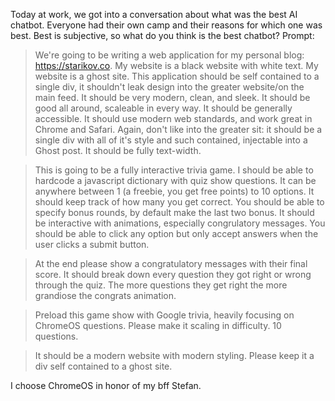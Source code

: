 Today at work, we got into a conversation about what was the best AI chatbot. Everyone had their own camp and their reasons for which one was best. Best is subjective, so what do you think is the best chatbot? Prompt:

> We're going to be writing a web application for my personal blog: https://starikov.co. My website is a black website with white text. My website is a ghost site. This application should be self contained to a single div, it shouldn't leak design into the greater website/on the main feed. It should be very modern, clean, and sleek. It should be good all around, scaleable in every way. It should be generally accessible. It should use modern web standards, and work great in Chrome and Safari. Again, don't like into the greater sit: it should be a single div with all of it's style and such contained, injectable into a Ghost post. It should be fully text-width. 

> This is going to be a fully interactive trivia game. I should be able to hardcode a javascript dictionary with quiz show questions. It can be anywhere between 1 (a freebie, you get free points) to 10 options. It should keep track of how many you get correct. You should be able to specify bonus rounds, by default make the last two bonus. It should be interactive with animations, especially congrulatory messages. You should be able to click any option but only accept answers when the user clicks a submit button.

> At the end please show a congratulatory messages with their final score. It should break down every question they got right or wrong through the quiz. The more questions they get right the more grandiose the congrats animation.

> Preload this game show with Google trivia, heavily focusing on ChromeOS questions. Please make it scaling in difficulty. 10 questions.

> It should be a modern website with modern styling. Please keep it a div self contained to a ghost site.

I choose ChromeOS in honor of my bff Stefan.
